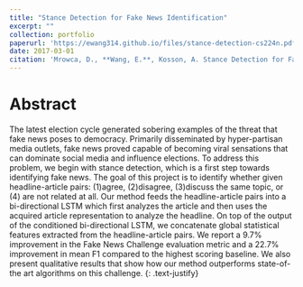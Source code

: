 ```yaml
---
title: "Stance Detection for Fake News Identification"
excerpt: ""
collection: portfolio
paperurl: 'https://ewang314.github.io/files/stance-detection-cs224n.pdf'
date: 2017-03-01
citation: 'Mrowca, D., **Wang, E.**, Kosson, A. Stance Detection for Fake News Identification. *Stanford NLP with Deep Learning (CS 224N) Project*, 2017'
---
```

Abstract
======

The latest election cycle generated sobering examples of the threat that fake news poses to democracy. Primarily disseminated by hyper-partisan media outlets, fake news proved capable of becoming viral sensations that can dominate social media and influence elections. To address this problem, we begin with stance detection, which is a first step towards identifying fake news. The goal of this project is to identify whether given headline-article pairs:  (1)agree, (2)disagree, (3)discuss the same topic, or (4) are not related at all. Our method feeds the headline-article pairs into a bi-directional LSTM which first analyzes the article and then uses the acquired article representation to analyze the headline.  On top of the output of the conditioned bi-directional LSTM, we concatenate global statistical features extracted from the headline-article pairs. We report a 9.7% improvement in the Fake News Challenge evaluation metric and a 22.7% improvement in mean F1 compared to the highest scoring baseline.  We also present qualitative results that show how our method outperforms state-of-the art algorithms on this challenge.
{: .text-justify}
